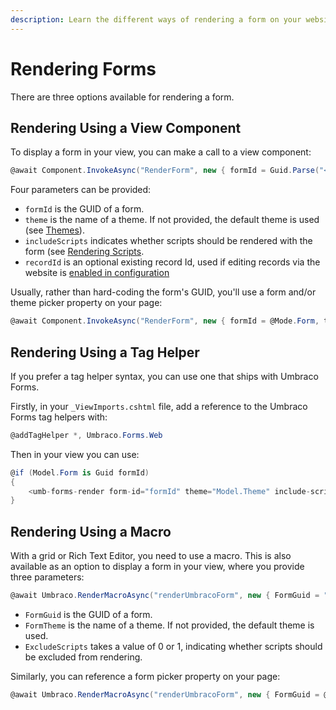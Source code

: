 ```yaml
---
description: Learn the different ways of rendering a form on your website when using Umbraco Forms.
---
```


# Rendering Forms

There are three options available for rendering a form.

## Rendering Using a View Component

To display a form in your view, you can make a call to a view component:

```csharp
@await Component.InvokeAsync("RenderForm", new { formId = Guid.Parse("<form guid>"), theme = "", includeScripts = true|false })
```

Four parameters can be provided:

- `formId` is the GUID of a form.
- `theme` is the name of a theme. If not provided, the default theme is used (see [Themes](./themes.md)).
- `includeScripts` indicates whether scripts should be rendered with the form (see [Rendering Scripts](./rendering-scripts.md).
- `recordId` is an optional existing record Id, used if editing records via the website is [enabled in configuration](../developer/configuration/README.md#alloweditableformsubmissions)

Usually, rather than hard-coding the form's GUID, you'll use a form and/or theme picker property on your page:

```csharp
@await Component.InvokeAsync("RenderForm", new { formId = @Mode.Form, theme = @Model.Theme, includeScripts = false })
```

## Rendering Using a Tag Helper

If you prefer a tag helper syntax, you can use one that ships with Umbraco Forms.

Firstly, in your `_ViewImports.cshtml` file, add a reference to the Umbraco Forms tag helpers with:

```csharp
@addTagHelper *, Umbraco.Forms.Web
```

Then in your view you can use:

```csharp
@if (Model.Form is Guid formId)
{
    <umb-forms-render form-id="formId" theme="Model.Theme" include-scripts="false" />
}
```

## Rendering Using a Macro

With a grid or Rich Text Editor, you need to use a macro. This is also available as an option to display a form in your view, where you provide three parameters:

```csharp
@await Umbraco.RenderMacroAsync("renderUmbracoForm", new { FormGuid = "", FormTheme = "", ExcludeScripts = "0|1" })
```

- `FormGuid` is the GUID of a form.
- `FormTheme` is the name of a theme. If not provided, the default theme is used.
- `ExcludeScripts` takes a value of 0 or 1, indicating whether scripts should be excluded from rendering.

Similarly, you can reference a form picker property on your page:

```csharp
@await Umbraco.RenderMacroAsync("renderUmbracoForm", new { FormGuid = @Model.Form, ExcludeScripts = "1" })
```
